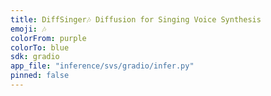 ```yaml
---
title: DiffSinger🎶 Diffusion for Singing Voice Synthesis
emoji: 🎶
colorFrom: purple
colorTo: blue
sdk: gradio
app_file: "inference/svs/gradio/infer.py"
pinned: false
---
```

